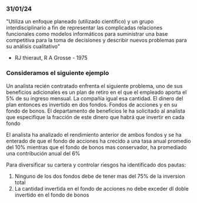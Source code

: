 ### 31/01/24
"Utiliza un enfoque planeado (utilizado científico) y un grupo interdisciplinario a fin de representar las complicadas relaciones funcionales como modelos informáticos para suministrar una base competitiva para la toma de decisiones y describir nuevos problemas para su análisis cualitativo"
- RJ thieraut, R A Grosse - 1975

### Consideramos el siguiente ejemplo

Un analista recién contratado enfrenta el siguiente problema, uno de sus beneficios adicionales es un plan de retiro en el que el empleado aporta el 5% de su ingreso mensual. La compañía igual esa cantidad. El dinero del plan entonces es invertido en dos fondos. Fondos de acciones y en su fondo de bonos. El departamento de beneficios le ha solicitado al analista que especifique la fracción de este dinero que habrá que invertir en cada fondo

El analista ha analizado el rendimiento anterior de ambos fondos y se ha enterado de que el fondo de acciones ha crecido a una tasa anual promedio del 10% mientras que el fondo de bonos mas conservador, ha promediado una contribución anual del 6%

Para diversificar su cartera y controlar riesgos ha identificado dos pautas:
1. Ninguno de los dos fondos debe de tener mas del 75% de la inversion total
2. La cantidad invertida en el fondo de acciones no debe exceder dl doble invertido en el fondo de bonos
